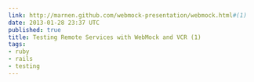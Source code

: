 ```yaml
---
link: http://marnen.github.com/webmock-presentation/webmock.html#(1)
date: 2013-01-28 23:37 UTC
published: true
title: Testing Remote Services with WebMock and VCR (1)
tags:
- ruby
- rails
- testing
---
```



